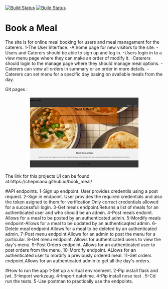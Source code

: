 [![Build Status](https://travis-ci.org/chepmanu/book_meal.svg?branch=endpoints)](https://travis-ci.org/chepmanu/book_meal)
[![Build Status](https://travis-ci.org/chepmanu/book_meal.svg?branch=master)](https://travis-ci.org/chepmanu/book_meal)
# Book a Meal


The site is for online meal booking for users and meal management for the caterers.
1-The User Interface.
  -A home page for new visitors to the site.
  -Users and Caterers should be able to sign up and log in.
  -Users login in to a view menu page where they can make an order of modify it.
  -Caterers should login to the manage page where they should manage meal options.
  -Caterers can view all orders in summary or an order in more details.
  -Caterers can set menu for a specific day basing on available meals from the day.



Git pages :
<p align="center">
  <img src="./homepage.png"  alt="Book A Meal Home Page" width="350"/>
</p>
The link for this projects UI can be found at:https://chepmanu.github.io/book_meal/

#API endpoints.
1-Sign up endpoint. User provides credentils using a post request.
2-Sign in endpoint. User provides the required credentials and also the token asigned to them for verification.Only correct credentials allowed for a successfull login.
3-Get meals endpoint.Returns a list of meals for an authenticated user and who should be an admin.
4-Post meals endoint. Allows for a meal to be posted by an authenticated admin.
5-Mordify meals endpoint-Allows for a meal to be updated by an authenticaqted admin.
6-Delete meal endpoint.Allows for  a meal to be deleted by an authenticated admin.
7-Post menu endpoint.Allows for an admin to post the menu for a particular.
8-Get menu endpoint. Allows for authenticated users to view the day's menu.
9-Post Orders endpoint. Allows for an authenticated user to post orders from the menu.
10-Mordify endpoint. ALlows for an authenticated user to mordify a previously ordered meal.
11-Get orders endpoint.Allows for an authenticated admin to get all the day's orders.

#How to run the app
1-Set up a virtual environment.
2-Pip install flask and jwt.
3-Import werkzeug.
4-Import datetime.
4-Pip install nose test .
5-Cd run the tests.
5-Use postman to practically use the endpoints.

